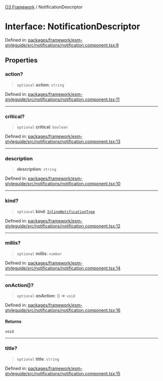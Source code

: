 [O3 Framework](../API.md) / NotificationDescriptor

# Interface: NotificationDescriptor

Defined in: [packages/framework/esm-styleguide/src/notifications/notification.component.tsx:9](https://github.com/habeshabro/openmrs-esm-core/blob/main/packages/framework/esm-styleguide/src/notifications/notification.component.tsx#L9)

## Properties

### action?

> `optional` **action**: `string`

Defined in: [packages/framework/esm-styleguide/src/notifications/notification.component.tsx:11](https://github.com/habeshabro/openmrs-esm-core/blob/main/packages/framework/esm-styleguide/src/notifications/notification.component.tsx#L11)

***

### critical?

> `optional` **critical**: `boolean`

Defined in: [packages/framework/esm-styleguide/src/notifications/notification.component.tsx:13](https://github.com/habeshabro/openmrs-esm-core/blob/main/packages/framework/esm-styleguide/src/notifications/notification.component.tsx#L13)

***

### description

> **description**: `string`

Defined in: [packages/framework/esm-styleguide/src/notifications/notification.component.tsx:10](https://github.com/habeshabro/openmrs-esm-core/blob/main/packages/framework/esm-styleguide/src/notifications/notification.component.tsx#L10)

***

### kind?

> `optional` **kind**: [`InlineNotificationType`](../type-aliases/InlineNotificationType.md)

Defined in: [packages/framework/esm-styleguide/src/notifications/notification.component.tsx:12](https://github.com/habeshabro/openmrs-esm-core/blob/main/packages/framework/esm-styleguide/src/notifications/notification.component.tsx#L12)

***

### millis?

> `optional` **millis**: `number`

Defined in: [packages/framework/esm-styleguide/src/notifications/notification.component.tsx:14](https://github.com/habeshabro/openmrs-esm-core/blob/main/packages/framework/esm-styleguide/src/notifications/notification.component.tsx#L14)

***

### onAction()?

> `optional` **onAction**: () => `void`

Defined in: [packages/framework/esm-styleguide/src/notifications/notification.component.tsx:16](https://github.com/habeshabro/openmrs-esm-core/blob/main/packages/framework/esm-styleguide/src/notifications/notification.component.tsx#L16)

#### Returns

`void`

***

### title?

> `optional` **title**: `string`

Defined in: [packages/framework/esm-styleguide/src/notifications/notification.component.tsx:15](https://github.com/habeshabro/openmrs-esm-core/blob/main/packages/framework/esm-styleguide/src/notifications/notification.component.tsx#L15)
